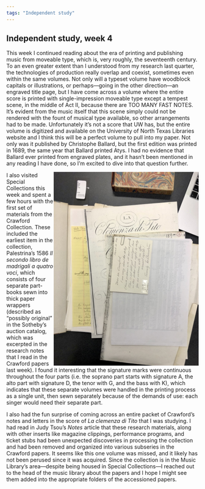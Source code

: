 ```yaml
---
tags: "Independent study"
---
```

## Independent study, week 4

This week I continued reading about the era of printing and publishing music from moveable type, which is, very roughly, the seventeenth century. To an even greater extent than I understood from my research last quarter, the technologies of production really overlap and coexist, sometimes even within the same volumes. Not only will a typeset volume have woodblock capitals or illustrations, or perhaps—going in the other direction—an engraved title page, but I have come across a volume where the entire score is printed with single-impression moveable type except a tempest scene, in the middle of Act II, because there are TOO MANY FAST NOTES. It’s evident from the music itself that this scene simply could not be rendered with the fount of musical type available, so other arrangements had to be made. Unfortunately it’s not a score that UW has, but the entire volume is digitized and available on the University of North Texas Libraries website and I think this will be a perfect volume to pull into my paper. Not only was it published by Christophe Ballard, but the first edition was printed in 1689, the same year that Ballard printed Atys. I had no evidence that Ballard ever printed from engraved plates, and it hasn’t been mentioned in any reading I have done, so I’m excited to dive into that question further.

<img src='https://raw.githubusercontent.com/emdashemma/emdashemma.github.io/main/uploads/surprise_inserts.jpeg' width="380" align="right">

I also visited Special Collections this week and spent a few hours with the first set of materials from the Crawford Collection. These included the earliest item in the collection, Palestrina’s 1586 _Il secondo libro de madrigali a quatro voci_, which consists of four separate part-books sewn into thick paper wrappers (described as “possibly original” in the Sotheby’s auction catalog, which was excerpted in the research notes that I read in the Crawford papers last week). I found it interesting that the signature marks were continuous throughout the four parts (i.e. the soprano part starts with signature A, the alto part with signature D, the tenor with G, and the bass with K), which indicates that these separate volumes were handled in the printing process as a single unit, then sewn separately because of the demands of use: each singer would need their separate part.

>

I also had the fun surprise of coming across an entire packet of Crawford’s notes and letters in the score of _La clemenza di Tito_ that I was studying. I had read in Judy Tsou’s _Notes_ article that these research materials, along with other inserts like magazine clippings, performance programs, and ticket stubs had been unexpected discoveries in processing the collection and had been removed and organized into various subseries in the Crawford papers. It seems like this one volume was missed, and it likely has not been perused since it was acquired. Since the collection is in the Music Library’s area—despite being housed in Special Collections—I reached out to the head of the music library about the papers and I hope I might see them added into the appropriate folders of the accessioned papers.
